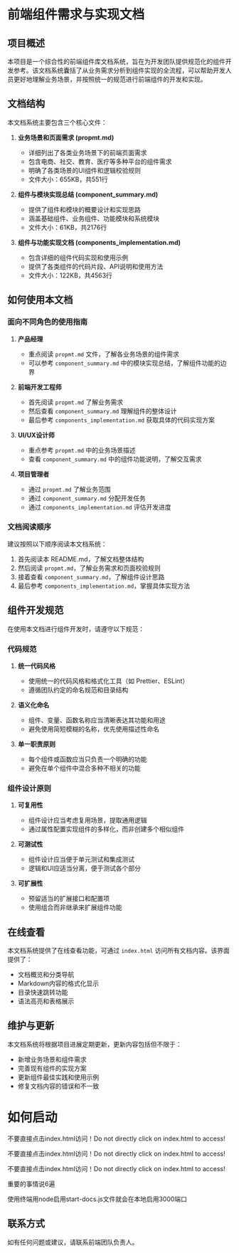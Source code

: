 # 前端组件需求与实现文档

## 项目概述

本项目是一个综合性的前端组件库文档系统，旨在为开发团队提供规范化的组件开发参考。该文档系统囊括了从业务需求分析到组件实现的全流程，可以帮助开发人员更好地理解业务场景，并按照统一的规范进行前端组件的开发和实现。

## 文档结构

本文档系统主要包含三个核心文件：

1. **业务场景和页面需求 (propmt.md)**
   - 详细列出了各类业务场景下的前端页面需求
   - 包含电商、社交、教育、医疗等多种平台的组件需求
   - 明确了各类场景的UI组件和逻辑校验规则
   - 文件大小：655KB，共551行

2. **组件与模块实现总结 (component_summary.md)**
   - 提供了组件和模块的概要设计和实现思路
   - 涵盖基础组件、业务组件、功能模块和系统模块
   - 文件大小：61KB，共2176行

3. **组件与功能实现文档 (components_implementation.md)**
   - 包含详细的组件代码实现和使用示例
   - 提供了各类组件的代码片段、API说明和使用方法
   - 文件大小：122KB，共4563行

## 如何使用本文档

### 面向不同角色的使用指南

1. **产品经理**
   - 重点阅读 `propmt.md` 文件，了解各业务场景的组件需求
   - 可以参考 `component_summary.md` 中的模块实现总结，了解组件功能的边界

2. **前端开发工程师**
   - 首先阅读 `propmt.md` 了解业务需求
   - 然后查看 `component_summary.md` 理解组件的整体设计
   - 最后参考 `components_implementation.md` 获取具体的代码实现方案

3. **UI/UX设计师**
   - 重点参考 `propmt.md` 中的业务场景描述
   - 查看 `component_summary.md` 中的组件功能说明，了解交互需求

4. **项目管理者**
   - 通过 `propmt.md` 了解业务范围
   - 通过 `component_summary.md` 分配开发任务
   - 通过 `components_implementation.md` 评估开发进度

### 文档阅读顺序

建议按照以下顺序阅读本文档系统：

1. 首先阅读本 README.md，了解文档整体结构
2. 然后阅读 `propmt.md`，了解业务需求和页面校验规则
3. 接着查看 `component_summary.md`，了解组件设计思路
4. 最后参考 `components_implementation.md`，掌握具体实现方法

## 组件开发规范

在使用本文档进行组件开发时，请遵守以下规范：

### 代码规范

1. **统一代码风格**
   - 使用统一的代码风格和格式化工具（如 Prettier、ESLint）
   - 遵循团队约定的命名规范和目录结构

2. **语义化命名**
   - 组件、变量、函数名称应当清晰表达其功能和用途
   - 避免使用简短模糊的名称，优先使用描述性命名

3. **单一职责原则**
   - 每个组件或函数应当只负责一个明确的功能
   - 避免在单个组件中混合多种不相关的功能

### 组件设计原则

1. **可复用性**
   - 组件设计应当考虑复用场景，提取通用逻辑
   - 通过属性配置实现组件的多样化，而非创建多个相似组件

2. **可测试性**
   - 组件设计应当便于单元测试和集成测试
   - 逻辑和UI应适当分离，便于测试各个部分

3. **可扩展性**
   - 预留适当的扩展接口和配置项
   - 使用组合而非继承来扩展组件功能

## 在线查看

本文档系统提供了在线查看功能，可通过 `index.html` 访问所有文档内容。该界面提供了：

- 文档概览和分类导航
- Markdown内容的格式化显示
- 目录快速跳转功能
- 语法高亮和表格展示

## 维护与更新

本文档系统将根据项目进展定期更新，更新内容包括但不限于：

- 新增业务场景和组件需求
- 完善现有组件的实现方案
- 更新组件最佳实践和使用示例
- 修复文档内容的错误和不一致

# 如何启动

不要直接点击index.html访问！Do not directly click on index.html to access!

不要直接点击index.html访问！Do not directly click on index.html to access!

不要直接点击index.html访问！Do not directly click on index.html to access!

重要的事情说6遍

使用终端用node启用start-docs.js文件就会在本地启用3000端口

## 联系方式

如有任何问题或建议，请联系前端团队负责人。 